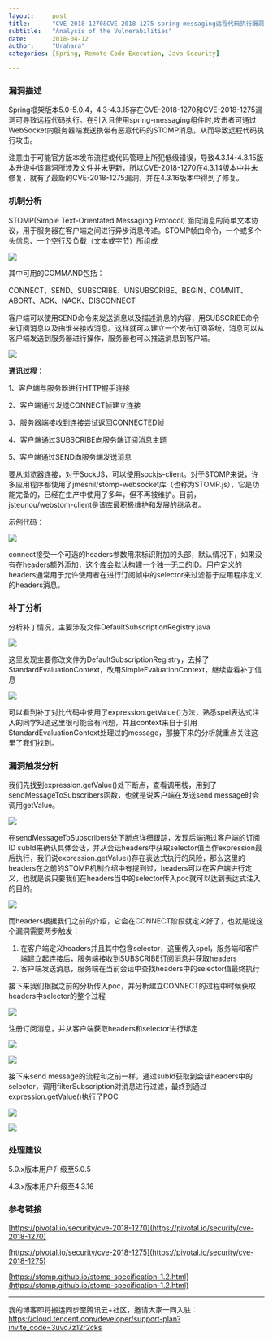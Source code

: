 ```yaml
---
layout:     post
title:      "CVE-2018-1270&CVE-2018-1275 spring-messaging远程代码执行漏洞分析"
subtitle:   "Analysis of the Vulnerabilities"
date:       2018-04-12
author:     "Urahara"
categories: [Spring, Remote Code Execution, Java Security]

---
```


### 漏洞描述

Spring框架版本5.0-5.0.4，4.3-4.3.15存在CVE-2018-1270和CVE-2018-1275漏洞可导致远程代码执行。在引入且使用spring-messaging组件时,攻击者可通过WebSocket向服务器端发送携带有恶意代码的STOMP消息，从而导致远程代码执行攻击。

注意由于可能官方版本发布流程或代码管理上所犯低级错误，导致4.3.14-4.3.15版本升级中该漏洞所涉及文件并未更新，所以CVE-2018-1270在4.3.14版本中并未修复，就有了最新的CVE-2018-1275漏洞，并在4.3.16版本中得到了修复。

### 机制分析

STOMP(Simple Text-Orientated Messaging Protocol)
面向消息的简单文本协议，用于服务器在客户端之间进行异步消息传递。STOMP帧由命令，一个或多个头信息、一个空行及负载（文本或字节）所组成

![](http://reverse-tcp.xyz/static/img/posts/spring/59a628033e0548d853b66c6bdb0310d8.png)

其中可用的COMMAND包括：

CONNECT、SEND、SUBSCRIBE、UNSUBSCRIBE、BEGIN、COMMIT、ABORT、ACK、NACK、DISCONNECT

客户端可以使用SEND命令来发送消息以及描述消息的内容，用SUBSCRIBE命令来订阅消息以及由谁来接收消息。这样就可以建立一个发布订阅系统，消息可以从客户端发送到服务器进行操作，服务器也可以推送消息到客户端。

![](http://reverse-tcp.xyz/static/img/posts/spring/03ab561eb5dcd8abc0cf92c53a23762d.png)

**通讯过程：**

1、客户端与服务器进行HTTP握手连接

2、客户端通过发送CONNECT帧建立连接

3、服务器端接收到连接尝试返回CONNECTED帧

4、客户端通过SUBSCRIBE向服务端订阅消息主题

5、客户端通过SEND向服务端发送消息

要从浏览器连接，对于SockJS，可以使用sockjs-client。对于STOMP来说，许多应用程序都使用了jmesnil/stomp-websocket库（也称为STOMP.js），它是功能完备的，已经在生产中使用了多年，但不再被维护。目前，jsteunou/webstom-client是该库最积极维护和发展的继承者。

示例代码：

![](http://reverse-tcp.xyz/static/img/posts/spring/795ebf02e516ca21a7ac96fa9b32ca37.png)

connect接受一个可选的headers参数用来标识附加的头部，默认情况下，如果没有在headers额外添加，这个库会默认构建一个独一无二的ID。用户定义的headers通常用于允许使用者在进行订阅帧中的selector来过滤基于应用程序定义的headers消息。

### 补丁分析

分析补丁情况，主要涉及文件DefaultSubscriptionRegistry.java

![](http://reverse-tcp.xyz/static/img/posts/spring/d651809b483f955262d7f97bd2cfff36.png)

这里发现主要修改文件为DefaultSubscriptionRegistry，去掉了StandardEvaluationContext，改用SimpleEvaluationContext，继续查看补丁信息

![](http://reverse-tcp.xyz/static/img/posts/spring/c80b53ab6158e06773d4ee5ff5df41c0.png)

可以看到补丁对比代码中使用了expression.getValue()方法，熟悉spel表达式注入的同学知道这里很可能会有问题，并且context来自于引用StandardEvaluationContext处理过的message，那接下来的分析就重点关注这里了我们找到。

### 漏洞触发分析

我们先找到expression.getValue()处下断点，查看调用栈，用到了sendMessageToSubscribers函数，也就是说客户端在发送send
message时会调用getValue。

![](http://reverse-tcp.xyz/static/img/posts/spring/91fd8bfdc2c04e9adb8f69bdf30b3e55.png)

在sendMessageToSubscribers处下断点详细跟踪，发现后端通过客户端的订阅ID
subId来确认具体会话，并从会话headers中获取selector值当作expression最后执行，我们说expression.getValue()存在表达式执行的风险，那么这里的headers在之前的STOMP机制介绍中有提到过，headers可以在客户端进行定义，也就是说只要我们在headers当中的selector传入poc就可以达到表达式注入的目的。

![](http://reverse-tcp.xyz/static/img/posts/spring/f5c6ca460e4b94bfd206b1bec57900dc.png)

而headers根据我们之前的介绍，它会在CONNECT阶段就定义好了，也就是说这个漏洞需要两步触发：

1. 在客户端定义headers并且其中包含selector，这里传入spel，服务端和客户端建立起连接后，服务端接收到SUBSCRIBE订阅消息并获取headers
2. 客户端发送消息，服务端在当前会话中查找headers中的selector值最终执行

接下来我们根据之前的分析传入poc，并分析建立CONNECT的过程中时候获取headers中selector的整个过程

![](http://reverse-tcp.xyz/static/img/posts/spring/30ddc5e5db29b0c96502077e4a54768f.png)

注册订阅消息，并从客户端获取headers和selector进行绑定

![](http://reverse-tcp.xyz/static/img/posts/spring/c860d725234fe22cc69d25a2a94de4f1.png)

![](http://reverse-tcp.xyz/static/img/posts/spring/25c98b5ea9306f962752712a2fab3324.png)

接下来send
message的流程和之前一样，通过subId获取到会话headers中的selector，调用filterSubscription对消息进行过滤，最终到通过expression.getValue()执行了POC

![](http://reverse-tcp.xyz/static/img/posts/spring/f7f8184647fbbdd79ffdd43ff3b7ea88.png)

![](http://reverse-tcp.xyz/static/img/posts/spring/5d79658521420118f4a9f2f28f285730.png)

### 处理建议

5.0.x版本用户升级至5.0.5

4.3.x版本用户升级至4.3.16

### 参考链接

[https://pivotal.io/security/cve-2018-1270](https://pivotal.io/security/cve-2018-1270)

[https://pivotal.io/security/cve-2018-1275](https://pivotal.io/security/cve-2018-1275)

[https://stomp.github.io/stomp-specification-1.2.html](https://stomp.github.io/stomp-specification-1.2.html)

---

我的博客即将搬运同步至腾讯云+社区，邀请大家一同入驻：https://cloud.tencent.com/developer/support-plan?invite_code=3uvo7z12r2cks